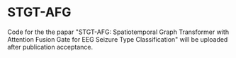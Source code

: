 # STGT-AFG
Code for the the papar "STGT-AFG: Spatiotemporal Graph Transformer with Attention Fusion Gate for EEG Seizure Type Classification" will be uploaded after publication acceptance.
